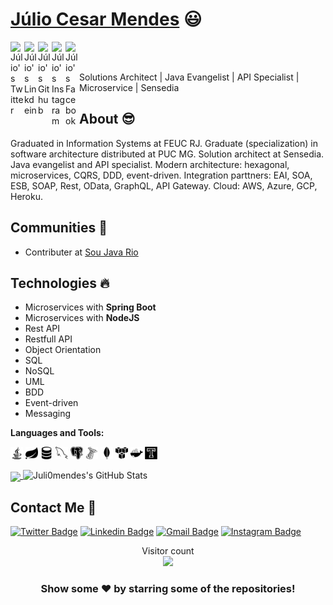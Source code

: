  # <a href="https://www.linkedin.com/in/juli0mendes/">Júlio Cesar Mendes</a> :smiley:
 
 <a href="https://twitter.com/juli0mendes">
  <img align="left" alt="Júlio's Twitter" width="22px" src="https://cdn.jsdelivr.net/npm/simple-icons@v3/icons/twitter.svg" />
</a>
<a href="https://linkedin.com/in/juli0mendes">
  <img align="left" alt="Júlio's Linkdein" width="22px" src="https://cdn.jsdelivr.net/npm/simple-icons@v3/icons/linkedin.svg" />
</a>
<a href="https://github.com/juli0mendes">
  <img align="left" alt="Júlio's Github" width="22px" src="https://cdn.jsdelivr.net/npm/simple-icons@v3/icons/github.svg" />
</a>
<a href="https://instagram.com/juli0mendes">
  <img align="left" alt="Júlio's Instagram" width="22px" src="https://cdn.jsdelivr.net/npm/simple-icons@v3/icons/instagram.svg" />
</a>
<a href="https://www.facebook.com/juli0mendes">
  <img align="left" alt="Júlio's Facebook" width="22px" src="https://cdn.jsdelivr.net/npm/simple-icons@v3/icons/facebook.svg" />
</a>
<br/>
<br/>

Solutions Architect | Java Evangelist | API Specialist | Microservice | Sensedia

## About :sunglasses:
Graduated in Information Systems at FEUC RJ. Graduate (specialization) in software architecture distributed at PUC MG. Solution architect at Sensedia. Java evangelist and API specialist. Modern architecture: hexagonal, microservices, CQRS, DDD, event-driven. Integration parttners: EAI, SOA, ESB, SOAP, Rest, OData, GraphQL, API Gateway. Cloud: AWS, Azure, GCP, Heroku.

## Communities :dancers:
- Contributer at [Sou Java Rio](https://soujava-rio.github.io/)

## Technologies :fire:
- Microservices with **Spring Boot**
- Microservices with **NodeJS**
- Rest API
- Restfull API
- Object Orientation
- SQL
- NoSQL
- UML
- BDD
- Event-driven
- Messaging

**Languages and Tools:**  

<code><img height="20" src="https://raw.githubusercontent.com/Workshape/tech-icons/master/icons/java.svg"></code>
<code><img height="20" src="https://raw.githubusercontent.com/Workshape/tech-icons/master/icons/spring.svg"></code>
<code><img height="20" src="https://raw.githubusercontent.com/Workshape/tech-icons/master/icons/sql.svg"></code>
<code><img height="20" src="https://raw.githubusercontent.com/Workshape/tech-icons/master/icons/mysql.svg"></code>
<code><img height="20" src="https://raw.githubusercontent.com/Workshape/tech-icons/master/icons/postgres.svg"></code>
<code><img height="20" src="https://raw.githubusercontent.com/Workshape/tech-icons/master/icons/sql-server.svg"></code>
<code><img height="20" src="https://raw.githubusercontent.com/Workshape/tech-icons/master/icons/mongo.svg"></code>
<code><img height="20" src="https://raw.githubusercontent.com/Workshape/tech-icons/master/icons/aws.svg"></code>
<code><img height="20" src="https://raw.githubusercontent.com/Workshape/tech-icons/master/icons/docker.svg"></code>
<code><img height="20" src="https://raw.githubusercontent.com/Workshape/tech-icons/master/icons/travis.svg"></code>



<a href="https://github.com/ashwanisng">
  <img align="center" src="https://github-readme-stats.vercel.app/api/top-langs/?username=juli0mendes&theme=radical" />
</a>

<img src="https://github-readme-stats.vercel.app/api?username=juli0mendes&&show_icons=true&theme=radical&line_height=27&v=5" alt="Juli0mendes's GitHub Stats" />


##  Contact Me :speech_balloon:
[![Twitter Badge](https://img.shields.io/badge/-@ashwanisng-1ca0f1?style=flat-square&labelColor=1ca0f1&logo=twitter&logoColor=white&link=https://twitter.com/juli0mendes)](https://twitter.com/ashwanisng) [![Linkedin Badge](https://img.shields.io/badge/-ashwanisng-blue?style=flat-square&logo=Linkedin&logoColor=white&link=https://www.linkedin.com/in/juli0mendes/)](https://www.linkedin.com/in/juli0mendes/) [![Gmail Badge](https://img.shields.io/badge/-juuliomendes@gmail.com-c14438?style=flat-square&logo=Gmail&logoColor=white&link=mailto:juuliomendes@gmail.com)](mailto:juuliomendes@gmail.com) [![Instagram Badge](https://img.shields.io/badge/-@juli0mendes-e4405f?style=flat-square&labelColor=f94877&logo=instagram&logoColor=white&link=https://www.instagram.com/juli0mendes/)](https://www.instagram.com/juli0mendes/)

<p align="center"> 
  Visitor count<br>
  <img src="https://profile-counter.glitch.me/ashwanisng/count.svg" />
</p>


<div align="center">

### Show some ❤️ by starring some of the repositories!

</div>


